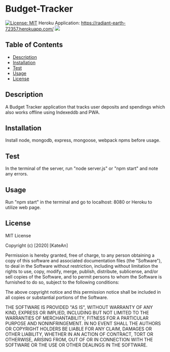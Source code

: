 # Budget-Tracker
[![License: MIT](https://img.shields.io/badge/License-MIT-yellow.svg)](https://opensource.org/licenses/MIT)
Heroku Application: https://radiant-earth-72357.herokuapp.com/
![](https://i.gyazo.com/fc87bbfea88d08d3dffc30c83c5500aa.png)

## Table of Contents
  - [Description](#description)
  - [Installation](#installation)
  - [Test](#test)
  - [Usage](#usage)
  - [License](#license)

## Description
A Budget Tracker application that tracks user deposits and spendings which also works offline using Indexeddb and PWA. 

## Installation 
Install node, mongodb, express, mongoose, webpack npms before usage. 

## Test 
In the terminal of the server, run "node server.js" or "npm start" and note any errors.

## Usage
Run "npm start" in the terminal and go to localhost: 8080 or Heroku to utilize web page.

## License
MIT License

Copyright (c) [2020] [KateAn]

Permission is hereby granted, free of charge, to any person obtaining a copy
of this software and associated documentation files (the "Software"), to deal
in the Software without restriction, including without limitation the rights
to use, copy, modify, merge, publish, distribute, sublicense, and/or sell
copies of the Software, and to permit persons to whom the Software is
furnished to do so, subject to the following conditions:

The above copyright notice and this permission notice shall be included in all
copies or substantial portions of the Software.

THE SOFTWARE IS PROVIDED "AS IS", WITHOUT WARRANTY OF ANY KIND, EXPRESS OR
IMPLIED, INCLUDING BUT NOT LIMITED TO THE WARRANTIES OF MERCHANTABILITY,
FITNESS FOR A PARTICULAR PURPOSE AND NONINFRINGEMENT. IN NO EVENT SHALL THE
AUTHORS OR COPYRIGHT HOLDERS BE LIABLE FOR ANY CLAIM, DAMAGES OR OTHER
LIABILITY, WHETHER IN AN ACTION OF CONTRACT, TORT OR OTHERWISE, ARISING FROM,
OUT OF OR IN CONNECTION WITH THE SOFTWARE OR THE USE OR OTHER DEALINGS IN THE
SOFTWARE.